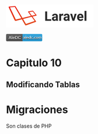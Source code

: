 ![Laravel](https://raw.githubusercontent.com/aledc7/Laravel/master/pirullo.png "Aledc.com")

[<img src="https://github.com/aledc7/PHP-Certification/blob/master/aledc-logo.png?raw=true">](https://aledc.com)


# Capitulo 10
## Modificando Tablas



# Migraciones
Son clases de PHP

